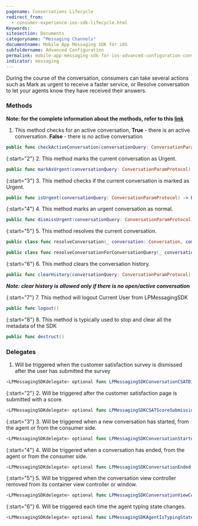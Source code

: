 ```yaml
---
pagename: Conversations Lifecycle
redirect_from:
  - consumer-experience-ios-sdk-lifecycle.html
Keywords:
sitesection: Documents
categoryname: "Messaging Channels"
documentname: Mobile App Messaging SDK for iOS
subfoldername: Advanced Configuration
permalink: mobile-app-messaging-sdk-for-ios-advanced-configuration-conversations-lifecycle.html
indicator: messaging
---
```


During the course of the conversation, consumers can take several actions such as Mark as urgent to receive a faster service, or Resolve conversation to let your agents know they have received their answers.  

### Methods

**Note: for the complete information about the methods, refer to this [link](consumer-experience-ios-sdk-messaging-methods.html)**

1. This method checks for an active conversation, **True** - there is an active conversation. **False** - there is no active conversation

```swift
public func checkActiveConversation(conversationQuery: ConversationParamProtocol) -> Bool
```

{:start="2"}
2. This method marks the current conversation as Urgent.

```swift
public func markAsUrgent(conversationQuery: ConversationParamProtocol)
```

{:start="3"}
3. This method checks if the current conversation is marked as Urgent.

```swift
public func isUrgent(conversationQuery: ConversationParamProtocol) -> Bool
```

{:start="4"}
4. This method marks an urgent conversation as normal.

```swift
public func dismissUrgent(conversationQuery: ConversationParamProtocol)
```

{:start="5"}
5. This method resolves the current conversation.

```swift
public class func resolveConversation(_ conversation: Conversation, completion: (() -> Void)? = {()})
```

```swift
public class func resolveConversationForConversationQuery(_ conversationQuery: ConversationParamProtocol, completion: (() -> Void)? = {()})
```


{:start="6"}
6. This method clears the conversation history.

```swift
public func clearHistory(conversationQuery: ConversationParamProtocol) throws
```

_**Note: clear history is allowed only if there is no open/active conversation**_

{:start="7"}
7. This method will logout Current User from LPMessagingSDK

```swift
public func logout()
```

{:start="8"}
8. This method is typically used to stop and clear all the metadata of the SDK

```swift
public func destruct()
```

### Delegates

1. Will be triggered when the customer satisfaction survey is dismissed after the user has submitted the survey

```swift
<LPMessagingSDKdelegate> optional func LPMessagingSDKConversationCSATDismissedOnSubmittion(conversationID: String?)
```

{:start="2"}
2. Will be triggered after the customer satisfaction page is submitted with a score.

```swift
<LPMessagingSDKdelegate> optional func LPMessagingSDKCSATScoreSubmissionDidFinish(brandID: String, rating: Int)
```

{:start="3"}
3. Will be triggered when a new conversation has started, from the agent or from the consumer side.

```swift
<LPMessagingSDKdelegate> optional func LPMessagingSDKConversationStarted(conversationID: String?)
```

{:start="4"}
4. Will be triggered when a conversation has ended, from the agent or from the consumer side.

```swift
<LPMessagingSDKdelegate> optional func LPMessagingSDKConversationEnded(_ conversationID: String?, closeReason: LPConversationCloseReason)
```

{:start="5"}
5. Will be triggered when the conversation view controller removed from its container view controller or window.

```swift
<LPMessagingSDKdelegate> optional func LPMessagingSDKConversationViewControllerDidDismiss()
```

{:start="6"}
6. Will be triggered each time the agent typing state changes.

```swift
<LPMessagingSDKdelegate> optional func LPMessagingSDKAgentIsTypingStateChanged(isTyping: Bool)
```
